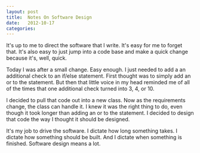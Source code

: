 ```yaml
---
layout: post
title:  Notes On Software Design
date:   2012-10-17
categories:
---
```


It's up to me to direct the software that I write. It's easy for me to forget that. It's also easy to just jump into a code base and make a quick change because it's, well, quick.

Today I was after a small change. Easy enough. I just needed to add a an additional check to an if/else statement. First thought was to simply add an or to the statement. But then that little voice in my head reminded me of all of the times that one additional check turned into 3, 4, or 10.

I decided to pull that code out into a new class. Now as the requirements change, the class can handle it. I knew it was the right thing to do, even though it took longer than adding an or to the statement. I decided to design that code the way I thought it should be designed.

It's my job to drive the software. I dictate how long something takes. I dictate how something should be built. And I dictate when something is finished. Software design means a lot. 
